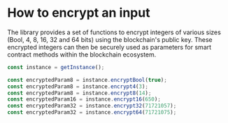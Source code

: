 # How to encrypt an input

The library provides a set of functions to encrypt integers of various sizes (Bool, 4, 8, 16, 32 and 64 bits) using the blockchain's public key. These encrypted integers can then be securely used as parameters for smart contract methods within the blockchain ecosystem.

```javascript
const instance = getInstance();

const encryptedParam8 = instance.encryptBool(true);
const encryptedParam8 = instance.encrypt4(3);
const encryptedParam8 = instance.encrypt8(14);
const encryptedParam16 = instance.encrypt16(650);
const encryptedParam32 = instance.encrypt32(71721057);
const encryptedParam32 = instance.encrypt64(71721075);
```
